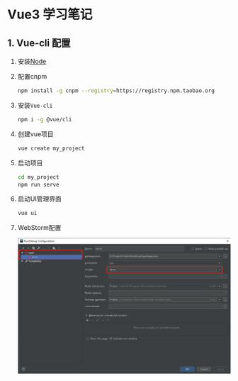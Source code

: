 # Vue3 学习笔记

## 1. Vue-cli 配置

1. 安装[Node](https://nodejs.org/zh-cn/)
2. 配置cnpm

    ```bash
    npm install -g cnpm --registry=https://registry.npm.taobao.org
    ```

3. 安装`Vue-cli`

    ```bash
    npm i -g @vue/cli
    ```

4. 创建vue项目

    ```bash
    vue create my_project
    ```

5. 启动项目

    ```bash
    cd my_project
    npm run serve
    ```

6. 启动UI管理界面

    ```bash
    vue ui
    ```

7. WebStorm配置

    ![WebStorm](../images/webstorm.png)
